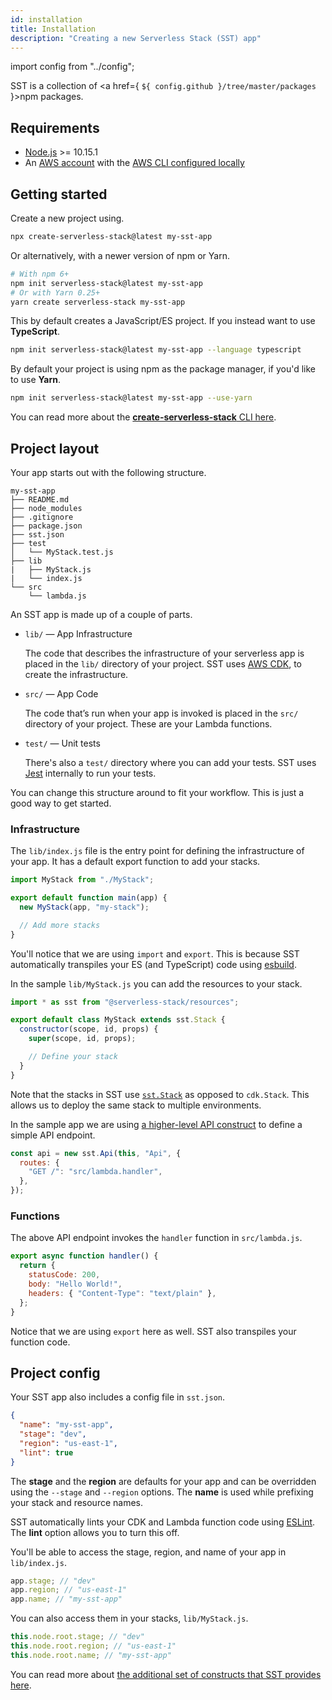 ```yaml
---
id: installation
title: Installation
description: "Creating a new Serverless Stack (SST) app"
---
```


import config from "../config";

SST is a collection of <a href={ `${ config.github }/tree/master/packages` }>npm packages</a>.

## Requirements

- [Node.js](https://nodejs.org/en/download/) >= 10.15.1
- An [AWS account](https://serverless-stack.com/chapters/create-an-aws-account.html) with the [AWS CLI configured locally](https://serverless-stack.com/chapters/configure-the-aws-cli.html)

## Getting started

Create a new project using.

```bash
npx create-serverless-stack@latest my-sst-app
```

Or alternatively, with a newer version of npm or Yarn.

```bash
# With npm 6+
npm init serverless-stack@latest my-sst-app
# Or with Yarn 0.25+
yarn create serverless-stack my-sst-app
```

This by default creates a JavaScript/ES project. If you instead want to use **TypeScript**.

```bash
npm init serverless-stack@latest my-sst-app --language typescript
```

By default your project is using npm as the package manager, if you'd like to use **Yarn**.

```bash
npm init serverless-stack@latest my-sst-app --use-yarn
```

You can read more about the [**create-serverless-stack** CLI here](packages/create-serverless-stack.md).

## Project layout

Your app starts out with the following structure.

```
my-sst-app
├── README.md
├── node_modules
├── .gitignore
├── package.json
├── sst.json
├── test
│   └── MyStack.test.js
├── lib
|   ├── MyStack.js
|   └── index.js
└── src
    └── lambda.js
```

An SST app is made up of a couple of parts.

- `lib/` — App Infrastructure

  The code that describes the infrastructure of your serverless app is placed in the `lib/` directory of your project. SST uses [AWS CDK](https://aws.amazon.com/cdk/), to create the infrastructure.

- `src/` — App Code

  The code that’s run when your app is invoked is placed in the `src/` directory of your project. These are your Lambda functions.

- `test/` — Unit tests

  There's also a `test/` directory where you can add your tests. SST uses [Jest](https://jestjs.io/) internally to run your tests.

You can change this structure around to fit your workflow. This is just a good way to get started.

### Infrastructure

The `lib/index.js` file is the entry point for defining the infrastructure of your app. It has a default export function to add your stacks.

```jsx title="lib/index.js"
import MyStack from "./MyStack";

export default function main(app) {
  new MyStack(app, "my-stack");

  // Add more stacks
}
```

You'll notice that we are using `import` and `export`. This is because SST automatically transpiles your ES (and TypeScript) code using [esbuild](https://esbuild.github.io/).

In the sample `lib/MyStack.js` you can add the resources to your stack.

```jsx title="lib/MyStack.js"
import * as sst from "@serverless-stack/resources";

export default class MyStack extends sst.Stack {
  constructor(scope, id, props) {
    super(scope, id, props);

    // Define your stack
  }
}
```

Note that the stacks in SST use [`sst.Stack`](constructs/stack.md) as opposed to `cdk.Stack`. This allows us to deploy the same stack to multiple environments.

In the sample app we are using [a higher-level API construct](constructs/api.md) to define a simple API endpoint.

```js
const api = new sst.Api(this, "Api", {
  routes: {
    "GET /": "src/lambda.handler",
  },
});
```

### Functions

The above API endpoint invokes the `handler` function in `src/lambda.js`.

```js title="src/lambda.js"
export async function handler() {
  return {
    statusCode: 200,
    body: "Hello World!",
    headers: { "Content-Type": "text/plain" },
  };
}
```

Notice that we are using `export` here as well. SST also transpiles your function code.

## Project config

Your SST app also includes a config file in `sst.json`.

```json title="sst.json"
{
  "name": "my-sst-app",
  "stage": "dev",
  "region": "us-east-1",
  "lint": true
}
```

The **stage** and the **region** are defaults for your app and can be overridden using the `--stage` and `--region` options. The **name** is used while prefixing your stack and resource names.

SST automatically lints your CDK and Lambda function code using [ESLint](https://eslint.org). The **lint** option allows you to turn this off.

You'll be able to access the stage, region, and name of your app in `lib/index.js`.

```js
app.stage; // "dev"
app.region; // "us-east-1"
app.name; // "my-sst-app"
```

You can also access them in your stacks, `lib/MyStack.js`.

```js
this.node.root.stage; // "dev"
this.node.root.region; // "us-east-1"
this.node.root.name; // "my-sst-app"
```

You can read more about [the additional set of constructs that SST provides here](packages/resources.md).
